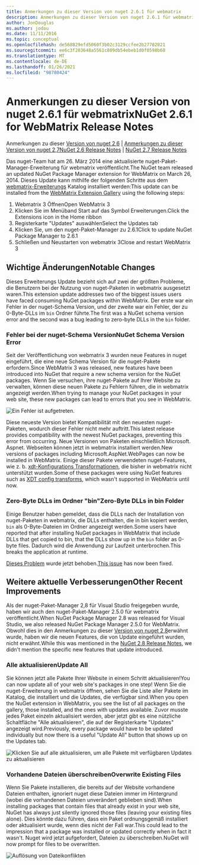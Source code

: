 ```yaml
---
title: Anmerkungen zu dieser Version von nuget 2.6.1 für webmatrix
description: Anmerkungen zu dieser Version von nuget 2.6.1 für webmatrix einschließlich bekannter Probleme, Fehlerbehebungen, hinzugefügter Features und dcrs.
author: JonDouglas
ms.author: jodou
ms.date: 11/11/2016
ms.topic: conceptual
ms.openlocfilehash: de568829efd5060f3b02c3129ccfee2b27782821
ms.sourcegitcommit: ee6c3f203648a5561c809db54ebeb1d0f0598b68
ms.translationtype: MT
ms.contentlocale: de-DE
ms.lasthandoff: 01/26/2021
ms.locfileid: "98780424"
---
```

# <a name="nuget-261-for-webmatrix-release-notes"></a><span data-ttu-id="9a9dc-103">Anmerkungen zu dieser Version von nuget 2.6.1 für webmatrix</span><span class="sxs-lookup"><span data-stu-id="9a9dc-103">NuGet 2.6.1 for WebMatrix Release Notes</span></span>

<span data-ttu-id="9a9dc-104">Anmerkungen zu dieser [Version von nuget 2,6](../release-notes/nuget-2.6.md)  |  [Anmerkungen zu dieser Version von nuget 2,7](../release-notes/nuget-2.7.md)</span><span class="sxs-lookup"><span data-stu-id="9a9dc-104">[NuGet 2.6 Release Notes](../release-notes/nuget-2.6.md) | [NuGet 2.7 Release Notes](../release-notes/nuget-2.7.md)</span></span>

<span data-ttu-id="9a9dc-105">Das nuget-Team hat am 26. März 2014 eine aktualisierte nuget-Paket-Manager-Erweiterung für webmatrix veröffentlicht.</span><span class="sxs-lookup"><span data-stu-id="9a9dc-105">The NuGet team released an updated NuGet Package Manager extension for WebMatrix on March 26, 2014.</span></span>  <span data-ttu-id="9a9dc-106">Dieses Update kann mithilfe der folgenden Schritte aus dem [webmatrix-Erweiterungs](https://blogs.iis.net/webmatrix/retiring-the-webmatrix-extensions-gallery) Katalog installiert werden:</span><span class="sxs-lookup"><span data-stu-id="9a9dc-106">This update can be installed from the [WebMatrix Extension Gallery](https://blogs.iis.net/webmatrix/retiring-the-webmatrix-extensions-gallery) using the following steps:</span></span>

1. <span data-ttu-id="9a9dc-107">Webmatrix 3 Öffnen</span><span class="sxs-lookup"><span data-stu-id="9a9dc-107">Open WebMatrix 3</span></span>
1. <span data-ttu-id="9a9dc-108">Klicken Sie im Menüband Start auf das Symbol Erweiterungen.</span><span class="sxs-lookup"><span data-stu-id="9a9dc-108">Click the Extensions icon in the Home ribbon</span></span>
1. <span data-ttu-id="9a9dc-109">Registerkarte "Updates" auswählen</span><span class="sxs-lookup"><span data-stu-id="9a9dc-109">Select the Updates tab</span></span>
1. <span data-ttu-id="9a9dc-110">Klicken Sie, um den nuget-Paket-Manager zu 2.6.1</span><span class="sxs-lookup"><span data-stu-id="9a9dc-110">Click to update NuGet Package Manager to 2.6.1</span></span>
1. <span data-ttu-id="9a9dc-111">Schließen und Neustarten von webmatrix 3</span><span class="sxs-lookup"><span data-stu-id="9a9dc-111">Close and restart WebMatrix 3</span></span>

## <a name="notable-changes"></a><span data-ttu-id="9a9dc-112">Wichtige Änderungen</span><span class="sxs-lookup"><span data-stu-id="9a9dc-112">Notable Changes</span></span>

<span data-ttu-id="9a9dc-113">Dieses Erweiterungs Update bezieht sich auf zwei der größten Probleme, die Benutzern bei der Nutzung von nuget-Paketen in webmatrix ausgesetzt waren.</span><span class="sxs-lookup"><span data-stu-id="9a9dc-113">This extension update addresses two of the biggest issues users have faced consuming NuGet packages within WebMatrix.</span></span>  <span data-ttu-id="9a9dc-114">Der erste war ein Fehler in der nuget-Schema Version, und der zweite war ein Fehler, der zu 0-Byte-DLLs im `bin` Ordner führte.</span><span class="sxs-lookup"><span data-stu-id="9a9dc-114">The first was a NuGet schema version error and the second was a bug leading to zero-byte DLLs in the `bin` folder.</span></span>

### <a name="nuget-schema-version-error"></a><span data-ttu-id="9a9dc-115">Fehler bei der nuget-Schema Version</span><span class="sxs-lookup"><span data-stu-id="9a9dc-115">NuGet Schema Version Error</span></span>

<span data-ttu-id="9a9dc-116">Seit der Veröffentlichung von webmatrix 3 wurden neue Features in nuget eingeführt, die eine neue Schema Version für die nuget-Pakete erfordern.</span><span class="sxs-lookup"><span data-stu-id="9a9dc-116">Since WebMatrix 3 was released, new features have been introduced into NuGet that require a new schema version for the NuGet packages.</span></span>  <span data-ttu-id="9a9dc-117">Wenn Sie versuchen, ihre nuget-Pakete auf Ihrer Website zu verwalten, können diese neuen Pakete zu Fehlern führen, die in webmatrix angezeigt werden.</span><span class="sxs-lookup"><span data-stu-id="9a9dc-117">When trying to manage your NuGet packages in your web site, these new packages can lead to errors that you see in WebMatrix.</span></span>

![Ein Fehler ist aufgetreten.](./media/NuGet-2.8/webmatrix-schema-version.png)

<span data-ttu-id="9a9dc-121">Diese neueste Version bietet Kompatibilität mit den neuesten nuget-Paketen, wodurch dieser Fehler nicht mehr auftritt.</span><span class="sxs-lookup"><span data-stu-id="9a9dc-121">This latest release provides compatibility with the newest NuGet packages, preventing this error from occurring.</span></span> <span data-ttu-id="9a9dc-122">Neue Versionen von Paketen einschließlich Microsoft. Aspnet. Webseiten können jetzt in webmatrix installiert werden.</span><span class="sxs-lookup"><span data-stu-id="9a9dc-122">New versions of packages including Microsoft.AspNet.WebPages can now be installed in WebMatrix.</span></span>  <span data-ttu-id="9a9dc-123">Einige dieser Pakete verwendeten nuget-Features, wie z. b. [xdt-Konfigurations Transformationen](../release-notes/nuget-2.6.md#xdt), die bisher in webmatrix nicht unterstützt wurden.</span><span class="sxs-lookup"><span data-stu-id="9a9dc-123">Some of these packages were using NuGet features such as [XDT config transforms](../release-notes/nuget-2.6.md#xdt), which wasn't supported in WebMatrix until now.</span></span>

### <a name="zero-byte-dlls-in-bin-folder"></a><span data-ttu-id="9a9dc-124">Zero-Byte DLLs im Ordner "bin"</span><span class="sxs-lookup"><span data-stu-id="9a9dc-124">Zero-Byte DLLs in bin Folder</span></span>

<span data-ttu-id="9a9dc-125">Einige Benutzer haben gemeldet, dass die DLLs nach der Installation von nuget-Paketen in webmatrix, die DLLs enthalten, die in bin kopiert werden, `bin` als 0-Byte-Dateien im Ordner angezeigt werden.</span><span class="sxs-lookup"><span data-stu-id="9a9dc-125">Some users have reported that after installing NuGet packages in WebMatrix that include DLLs that get copied to bin, that the DLLs show up in the `bin` folder as 0-byte files.</span></span>  <span data-ttu-id="9a9dc-126">Dadurch wird die Anwendung zur Laufzeit unterbrochen.</span><span class="sxs-lookup"><span data-stu-id="9a9dc-126">This breaks the application at runtime.</span></span>

<span data-ttu-id="9a9dc-127">[Dieses Problem](https://nuget.codeplex.com/workitem/4060) wurde jetzt behoben.</span><span class="sxs-lookup"><span data-stu-id="9a9dc-127">[This issue](https://nuget.codeplex.com/workitem/4060) has now been fixed.</span></span>

## <a name="other-recent-improvements"></a><span data-ttu-id="9a9dc-128">Weitere aktuelle Verbesserungen</span><span class="sxs-lookup"><span data-stu-id="9a9dc-128">Other Recent Improvements</span></span>

<span data-ttu-id="9a9dc-129">Als der nuget-Paket-Manager 2,8 für Visual Studio freigegeben wurde, haben wir auch den nuget-Paket-Manager 2.5.0 für webmatrix veröffentlicht.</span><span class="sxs-lookup"><span data-stu-id="9a9dc-129">When NuGet Package Manager 2.8 was released for Visual Studio, we also released NuGet Package Manager 2.5.0 for WebMatrix.</span></span>  <span data-ttu-id="9a9dc-130">Obwohl dies in den Anmerkungen zu dieser [Version von nuget 2,8](../release-notes/nuget-2.8.md#webmatrix-nuget-client-updates)erwähnt wurde, haben wir die neuen Features, die von Update eingeführt wurden, nicht erwähnt.</span><span class="sxs-lookup"><span data-stu-id="9a9dc-130">While this was mentioned in the [NuGet 2.8 Release Notes](../release-notes/nuget-2.8.md#webmatrix-nuget-client-updates), we didn't mention the specific new features that update introduced.</span></span>

### <a name="update-all"></a><span data-ttu-id="9a9dc-131">Alle aktualisieren</span><span class="sxs-lookup"><span data-stu-id="9a9dc-131">Update All</span></span>

<span data-ttu-id="9a9dc-132">Sie können jetzt alle Pakete Ihrer Website in einem Schritt aktualisieren!</span><span class="sxs-lookup"><span data-stu-id="9a9dc-132">You can now update all of your web site's packages in one step!</span></span>  <span data-ttu-id="9a9dc-133">Wenn Sie die nuget-Erweiterung in webmatrix öffnen, sehen Sie die Liste aller Pakete im Katalog, die installiert und die Updates, die verfügbar sind.</span><span class="sxs-lookup"><span data-stu-id="9a9dc-133">When you open the NuGet extension in WebMatrix, you see the list of all packages on the gallery, those installed, and the ones with updates available.</span></span>  <span data-ttu-id="9a9dc-134">Zuvor musste jedes Paket einzeln aktualisiert werden, aber jetzt gibt es eine nützliche Schaltfläche "Alle aktualisieren", die auf der Registerkarte "Updates" angezeigt wird.</span><span class="sxs-lookup"><span data-stu-id="9a9dc-134">Previously, every package would have to be updated individually but now there is a useful "Update All" button that shows up on the Updates tab.</span></span>

![Klicken Sie auf alle aktualisieren, um alle Pakete mit verfügbaren Updates zu aktualisieren](./media/NuGet-2.8/webmatrix-update-all.png)

### <a name="overwrite-existing-files"></a><span data-ttu-id="9a9dc-136">Vorhandene Dateien überschreiben</span><span class="sxs-lookup"><span data-stu-id="9a9dc-136">Overwrite Existing Files</span></span>

<span data-ttu-id="9a9dc-137">Wenn Sie Pakete installieren, die bereits auf der Website vorhandene Dateien enthalten, ignoriert nuget diese Dateien immer im Hintergrund (wobei die vorhandenen Dateien unverändert geblieben sind).</span><span class="sxs-lookup"><span data-stu-id="9a9dc-137">When installing packages that contain files that already exist in your web site, NuGet has always just silently ignored those files (leaving your existing files alone).</span></span>  <span data-ttu-id="9a9dc-138">Dies könnte dazu führen, dass ein Paket ordnungsgemäß installiert oder aktualisiert wurde, wenn dies nicht der Fall war.</span><span class="sxs-lookup"><span data-stu-id="9a9dc-138">This could lead to the impression that a package was installed or updated correctly when in fact it wasn't.</span></span>  <span data-ttu-id="9a9dc-139">Nuget wird jetzt aufgefordert, Dateien zu überschreiben.</span><span class="sxs-lookup"><span data-stu-id="9a9dc-139">NuGet will now prompt for files to be overwritten.</span></span>

![Auflösung von Dateikonflikten](./media/NuGet-2.8/webmatrix-overwrite-file.png)
